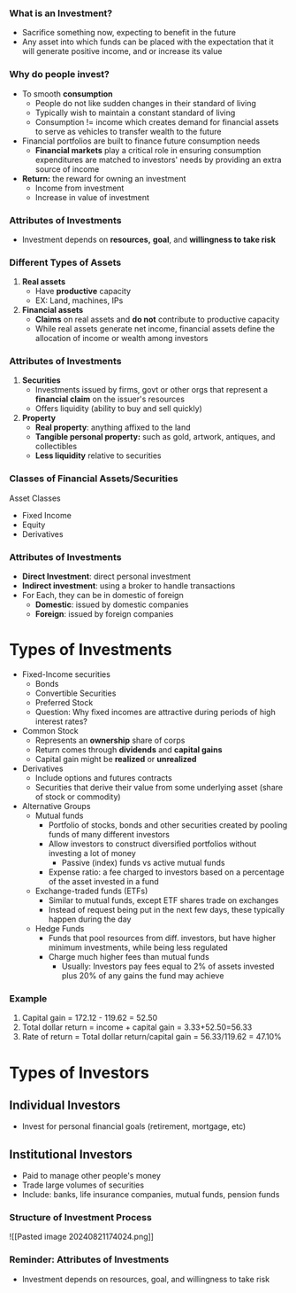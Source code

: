 ### What is an Investment?
- Sacrifice something now, expecting to benefit in the future
- Any asset into which funds can be placed with the expectation that it will generate positive income, and or increase its value

### Why do people invest?
- To smooth **consumption**
	- People do not like sudden changes in their standard of living
	- Typically wish to maintain a constant standard of living
	- Consumption != income which creates demand for financial assets to serve as vehicles to transfer wealth to the future
- Financial portfolios are built to finance future consumption needs
	- **Financial markets** play a critical role in ensuring consumption expenditures are matched to investors' needs by providing an extra source of income
- **Return:** the reward for owning an investment
	- Income from investment
	- Increase in value of investment
### Attributes of Investments
- Investment depends on **resources,** **goal**, and **willingness to take risk**

### Different Types of Assets
1. **Real assets**
	- Have **productive** capacity
	- EX: Land, machines, IPs
2. **Financial assets**
	- **Claims** on real assets and **do not** contribute to productive capacity
	- While real assets generate net income, financial assets define the allocation of income or wealth among investors

### Attributes of Investments
1. **Securities**
	- Investments issued by firms, govt or other orgs that represent a **financial claim** on the issuer's resources
	- Offers liquidity (ability to buy and sell quickly)
2. **Property**
	- **Real property**: anything affixed to the land
	- **Tangible personal property:** such as gold, artwork, antiques, and collectibles
	- **Less liquidity** relative to securities

### Classes of Financial Assets/Securities
Asset Classes
- Fixed Income
- Equity
- Derivatives

### Attributes of Investments
- **Direct Investment**: direct personal investment
- **Indirect investment**: using a broker to handle transactions
- For Each, they can be in domestic of foreign
	- **Domestic**: issued by domestic companies
	- **Foreign**: issued by foreign companies

# Types of Investments
- Fixed-Income securities
	- Bonds
	- Convertible Securities
	- Preferred Stock
	- Question: Why fixed incomes are attractive during periods of high interest rates?
- Common Stock
	- Represents an **ownership** share of corps
	- Return comes through **dividends** and **capital gains**
	- Capital gain might be **realized** or **unrealized**
- Derivatives
	- Include options and futures contracts
	- Securities that derive their value from some underlying asset (share of stock or commodity)
- Alternative Groups
	- Mutual funds
		- Portfolio of stocks, bonds and other securities created by pooling funds of many different investors
		- Allow investors to construct diversified portfolios without investing a lot of money
			- Passive (index) funds vs active mutual funds
		- Expense ratio: a fee charged to investors based on a percentage of the asset invested in a fund
	- Exchange-traded funds (ETFs)
		- Similar to mutual funds, except ETF shares trade on exchanges
		- Instead of request being put in the next few days, these typically happen during the day
	- Hedge Funds
		- Funds that pool resources from diff. investors, but have higher minimum investments, while being less regulated
		- Charge much higher fees than mutual funds
			- Usually: Investors pay fees equal to 2% of assets invested plus 20% of any gains the fund may achieve

### Example
1. Capital gain = 172.12 - 119.62 = 52.50
2. Total dollar return = income + capital gain
= 3.33+52.50=56.33
3. Rate of return = Total dollar return/capital gain = 56.33/119.62 = 47.10%

# Types of Investors
## Individual Investors
- Invest for personal financial goals (retirement, mortgage, etc)
## Institutional Investors
- Paid to manage other people's money
- Trade large volumes of securities
- Include: banks, life insurance companies, mutual funds, pension funds
### Structure of Investment Process
![[Pasted image 20240821174024.png]]
### Reminder: Attributes of Investments
- Investment depends on resources, goal, and willingness to take risk
